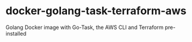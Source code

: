 # docker-golang-task-terraform-aws
Golang Docker image with Go-Task, the AWS CLI and Terraform pre-installed
